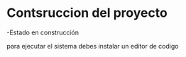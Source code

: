 <h1>Contsruccion del proyecto</h1>

-Estado en construcción 

para ejecutar el sistema debes instalar un editor de codigo
